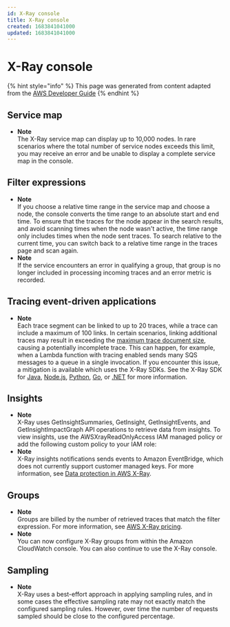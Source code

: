 ```yaml
---
id: X-Ray console
title: X-Ray console
created: 1683841041000
updated: 1683841041000
---
```

# X-Ray console

{% hint style="info" %}
This page was generated from content adapted from the [AWS Developer Guide](https://github.com/awsdocs/aws-xray-developer-guide.git)
{% endhint %}

## Service map

- **Note**  
The X\-Ray service map can display up to 10,000 nodes\. In rare scenarios where the total number of service nodes exceeds this limit, you may receive an error and be unable to display a complete service map in the console\.


## Filter expressions

- **Note**  
If you choose a relative time range in the service map and choose a node, the console converts the time range to an absolute start and end time\. To ensure that the traces for the node appear in the search results, and avoid scanning times when the node wasn't active, the time range only includes times when the node sent traces\. To search relative to the current time, you can switch back to a relative time range in the traces page and scan again\.
- **Note**  
If the service encounters an error in qualifying a group, that group is no longer included in processing incoming traces and an error metric is recorded\.


## Tracing event-driven applications

- **Note**  
Each trace segment can be linked to up to 20 traces, while a trace can include a maximum of 100 links\. In certain scenarios, linking additional traces may result in exceeding the [maximum trace document size](https://docs.aws.amazon.com/general/latest/gr/xray.html#limits_xray), causing a potentially incomplete trace\. This can happen, for example, when a Lambda function with tracing enabled sends many SQS messages to a queue in a single invocation\. If you encounter this issue, a mitigation is available which uses the X\-Ray SDKs\. See the X\-Ray SDK for [Java](https://github.com/aws/aws-xray-sdk-java#oversampling-mitigation), [Node\.js](https://github.com/aws/aws-xray-sdk-node/tree/master/packages/core#oversampling-mitigation), [Python](https://github.com/aws/aws-xray-sdk-python#oversampling-mitigation), [Go](https://github.com/aws/aws-xray-sdk-go#oversampling-mitigation), or [\.NET](https://github.com/aws/aws-xray-sdk-dotnet#oversampling-mitigation) for more information\.


## Insights

- **Note**  
X\-Ray uses GetInsightSummaries, GetInsight, GetInsightEvents, and GetInsightImpactGraph API operations to retrieve data from insights\. To view insights, use the AWSXrayReadOnlyAccess IAM managed policy or add the following custom policy to your IAM role:
- **Note**  
 X\-Ray insights notifications sends events to Amazon EventBridge, which does not currently support customer managed keys\. For more information, see [Data protection in AWS X\-Ray](xray-console-encryption.md)\.


## Groups

- **Note**  
Groups are billed by the number of retrieved traces that match the filter expression\. For more information, see [AWS X\-Ray pricing](https://aws.amazon.com/xray/pricing/)\.
- **Note**  
You can now configure X\-Ray groups from within the Amazon CloudWatch console\. You can also continue to use the X\-Ray console\.


## Sampling

- **Note**  
X\-Ray uses a best\-effort approach in applying sampling rules, and in some cases the effective sampling rate may not exactly match the configured sampling rules\. However, over time the number of requests sampled should be close to the configured percentage\.

